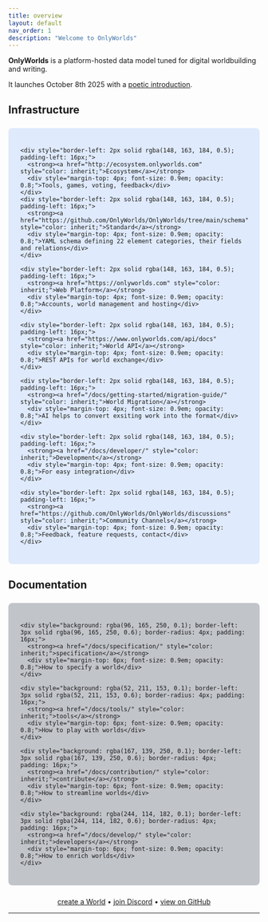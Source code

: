```yaml
---
title: overview
layout: default
nav_order: 1
description: "Welcome to OnlyWorlds"
---
```


**OnlyWorlds** is a platform-hosted data model tuned for digital worldbuilding and writing. 

It launches October 8th 2025 with a [poetic introduction](http://soontm.onlyworlds.com).




## Infrastructure

<div style="background: rgba(59, 130, 246, 0.15); border-radius: 8px; padding: 24px; margin: 24px 0;">
  <div style="display: grid; gap: 16px;">

    <div style="border-left: 2px solid rgba(148, 163, 184, 0.5); padding-left: 16px;">
      <strong><a href="http://ecosystem.onlyworlds.com" style="color: inherit;">Ecosystem</a></strong>
      <div style="margin-top: 4px; font-size: 0.9em; opacity: 0.8;">Tools, games, voting, feedback</div>
    </div>
    <div style="border-left: 2px solid rgba(148, 163, 184, 0.5); padding-left: 16px;">
      <strong><a href="https://github.com/OnlyWorlds/OnlyWorlds/tree/main/schema" style="color: inherit;">Standard</a></strong>
      <div style="margin-top: 4px; font-size: 0.9em; opacity: 0.8;">YAML schema defining 22 element categories, their fields and relations</div>
    </div>

    <div style="border-left: 2px solid rgba(148, 163, 184, 0.5); padding-left: 16px;">
      <strong><a href="https://onlyworlds.com" style="color: inherit;">Web Platform</a></strong>
      <div style="margin-top: 4px; font-size: 0.9em; opacity: 0.8;">Accounts, world management and hosting</div>
    </div>

    <div style="border-left: 2px solid rgba(148, 163, 184, 0.5); padding-left: 16px;">
      <strong><a href="https://www.onlyworlds.com/api/docs" style="color: inherit;">World API</a></strong>
      <div style="margin-top: 4px; font-size: 0.9em; opacity: 0.8;">REST APIs for world exchange</div>
    </div>

    <div style="border-left: 2px solid rgba(148, 163, 184, 0.5); padding-left: 16px;">
      <strong><a href="/docs/getting-started/migration-guide/" style="color: inherit;">World Migration</a></strong>
      <div style="margin-top: 4px; font-size: 0.9em; opacity: 0.8;">AI helps to convert exsiting work into the format</div>
    </div>

    <div style="border-left: 2px solid rgba(148, 163, 184, 0.5); padding-left: 16px;">
      <strong><a href="/docs/developer/" style="color: inherit;">Development</a></strong>
      <div style="margin-top: 4px; font-size: 0.9em; opacity: 0.8;">For easy integration</div>
    </div>

    <div style="border-left: 2px solid rgba(148, 163, 184, 0.5); padding-left: 16px;">
      <strong><a href="https://github.com/OnlyWorlds/OnlyWorlds/discussions" style="color: inherit;">Community Channels</a></strong>
      <div style="margin-top: 4px; font-size: 0.9em; opacity: 0.8;">Feedback, feature requests, contact</div>
    </div>

  </div>
</div>


## Documentation

<div style="background: rgba(55, 65, 81, 0.3); border-radius: 8px; padding: 24px; margin: 24px 0;">
  <div style="display: grid; gap: 16px;">

    <div style="background: rgba(96, 165, 250, 0.1); border-left: 3px solid rgba(96, 165, 250, 0.6); border-radius: 4px; padding: 16px;">
      <strong><a href="/docs/specification/" style="color: inherit;">specification</a></strong>
      <div style="margin-top: 6px; font-size: 0.9em; opacity: 0.8;">How to specify a world</div>
    </div>

    <div style="background: rgba(52, 211, 153, 0.1); border-left: 3px solid rgba(52, 211, 153, 0.6); border-radius: 4px; padding: 16px;">
      <strong><a href="/docs/tools/" style="color: inherit;">tools</a></strong>
      <div style="margin-top: 6px; font-size: 0.9em; opacity: 0.8;">How to play with worlds</div>
    </div>

    <div style="background: rgba(167, 139, 250, 0.1); border-left: 3px solid rgba(167, 139, 250, 0.6); border-radius: 4px; padding: 16px;">
      <strong><a href="/docs/contribution/" style="color: inherit;">contribute</a></strong>
      <div style="margin-top: 6px; font-size: 0.9em; opacity: 0.8;">How to streamline worlds</div>
    </div>

    <div style="background: rgba(244, 114, 182, 0.1); border-left: 3px solid rgba(244, 114, 182, 0.6); border-radius: 4px; padding: 16px;">
      <strong><a href="/docs/develop/" style="color: inherit;">developers</a></strong>
      <div style="margin-top: 6px; font-size: 0.9em; opacity: 0.8;">How to enrich worlds</div>
    </div>

  </div>
</div>


<div style="text-align: center;">
<a href="https://www.onlyworlds.com/accounts/login/">create a World</a> • <a href="https://discord.gg/twCjqvVBwb">join Discord</a> • <a href="https://github.com/OnlyWorlds/OnlyWorlds">view on GitHub</a>
</div>


---

